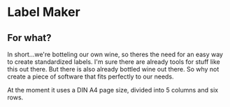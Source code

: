 # Label Maker
## For what?
In short...we're botteling our own wine, so theres the need for an easy way to create standardized labels.
I'm sure there are already tools for stuff like this out there. But there is also already bottled wine out there. So why not create a piece of software that fits perfectly to our needs.

At the moment it uses a DIN A4 page size, divided into 5 columns and six rows.
